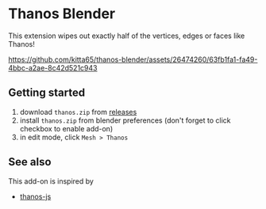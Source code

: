 # Thanos Blender

This extension wipes out exactly half of the vertices, edges or faces like Thanos!

https://github.com/kitta65/thanos-blender/assets/26474260/63fb1fa1-fa49-4bbc-a2ae-8c42d521c943

## Getting started

1. download `thanos.zip` from [releases](https://github.com/kitta65/thanos-blender/releases)
2. install `thanos.zip` from blender preferences (don't forget to click checkbox to enable add-on)
3. in edit mode, click `Mesh > Thanos`

## See also

This add-on is inspired by

* [thanos-js](https://github.com/anandundavia/thanos-js)
